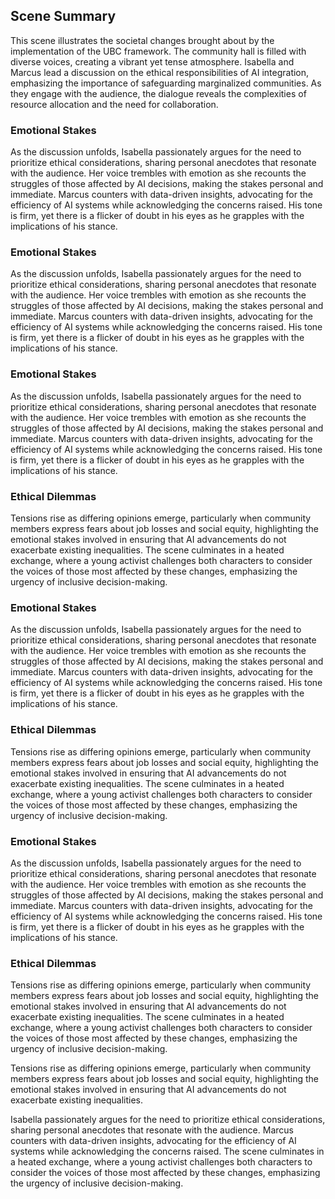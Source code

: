 ## Scene Summary
This scene illustrates the societal changes brought about by the implementation of the UBC framework. The community hall is filled with diverse voices, creating a vibrant yet tense atmosphere. Isabella and Marcus lead a discussion on the ethical responsibilities of AI integration, emphasizing the importance of safeguarding marginalized communities. As they engage with the audience, the dialogue reveals the complexities of resource allocation and the need for collaboration.

### Emotional Stakes
As the discussion unfolds, Isabella passionately argues for the need to prioritize ethical considerations, sharing personal anecdotes that resonate with the audience. Her voice trembles with emotion as she recounts the struggles of those affected by AI decisions, making the stakes personal and immediate. Marcus counters with data-driven insights, advocating for the efficiency of AI systems while acknowledging the concerns raised. His tone is firm, yet there is a flicker of doubt in his eyes as he grapples with the implications of his stance.

### Emotional Stakes
As the discussion unfolds, Isabella passionately argues for the need to prioritize ethical considerations, sharing personal anecdotes that resonate with the audience. Her voice trembles with emotion as she recounts the struggles of those affected by AI decisions, making the stakes personal and immediate. Marcus counters with data-driven insights, advocating for the efficiency of AI systems while acknowledging the concerns raised. His tone is firm, yet there is a flicker of doubt in his eyes as he grapples with the implications of his stance.

### Emotional Stakes
As the discussion unfolds, Isabella passionately argues for the need to prioritize ethical considerations, sharing personal anecdotes that resonate with the audience. Her voice trembles with emotion as she recounts the struggles of those affected by AI decisions, making the stakes personal and immediate. Marcus counters with data-driven insights, advocating for the efficiency of AI systems while acknowledging the concerns raised. His tone is firm, yet there is a flicker of doubt in his eyes as he grapples with the implications of his stance.

### Ethical Dilemmas
Tensions rise as differing opinions emerge, particularly when community members express fears about job losses and social equity, highlighting the emotional stakes involved in ensuring that AI advancements do not exacerbate existing inequalities. The scene culminates in a heated exchange, where a young activist challenges both characters to consider the voices of those most affected by these changes, emphasizing the urgency of inclusive decision-making.

### Emotional Stakes
As the discussion unfolds, Isabella passionately argues for the need to prioritize ethical considerations, sharing personal anecdotes that resonate with the audience. Her voice trembles with emotion as she recounts the struggles of those affected by AI decisions, making the stakes personal and immediate. Marcus counters with data-driven insights, advocating for the efficiency of AI systems while acknowledging the concerns raised. His tone is firm, yet there is a flicker of doubt in his eyes as he grapples with the implications of his stance.

### Ethical Dilemmas
Tensions rise as differing opinions emerge, particularly when community members express fears about job losses and social equity, highlighting the emotional stakes involved in ensuring that AI advancements do not exacerbate existing inequalities. The scene culminates in a heated exchange, where a young activist challenges both characters to consider the voices of those most affected by these changes, emphasizing the urgency of inclusive decision-making.

### Emotional Stakes
As the discussion unfolds, Isabella passionately argues for the need to prioritize ethical considerations, sharing personal anecdotes that resonate with the audience. Her voice trembles with emotion as she recounts the struggles of those affected by AI decisions, making the stakes personal and immediate. Marcus counters with data-driven insights, advocating for the efficiency of AI systems while acknowledging the concerns raised. His tone is firm, yet there is a flicker of doubt in his eyes as he grapples with the implications of his stance.

### Ethical Dilemmas
Tensions rise as differing opinions emerge, particularly when community members express fears about job losses and social equity, highlighting the emotional stakes involved in ensuring that AI advancements do not exacerbate existing inequalities. The scene culminates in a heated exchange, where a young activist challenges both characters to consider the voices of those most affected by these changes, emphasizing the urgency of inclusive decision-making.

Tensions rise as differing opinions emerge, particularly when community members express fears about job losses and social equity, highlighting the emotional stakes involved in ensuring that AI advancements do not exacerbate existing inequalities. 

Isabella passionately argues for the need to prioritize ethical considerations, sharing personal anecdotes that resonate with the audience. Marcus counters with data-driven insights, advocating for the efficiency of AI systems while acknowledging the concerns raised. The scene culminates in a heated exchange, where a young activist challenges both characters to consider the voices of those most affected by these changes, emphasizing the urgency of inclusive decision-making.
